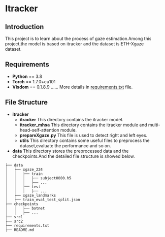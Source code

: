 # Itracker
## Introduction
This project is to learn about the process of gaze estimation.Among this project,the model is based on itracker and the dataset is ETH-Xgaze dataset.
## Requirements
* **Python** == 3.8
* **Torch** == 1.7.0+cu101
* **Visdom** == 0.1.8.9
......
More details in [requirements.txt](requirements.txt) file.
## File Structure
* **itracker** 
    * **itracker** This directory contains the itracker model.
    * **itracker_mhsa** This directory contains the itracker module and multi-head-self-attention module.
    * **prepareXgaze.py** This file is used to detect right and left eyes.
    * **utils** This directory contains some useful files to preprocess the dataset,evaluate the performance and so on.
* **data**
This directory stores the preprocessed data and the checkpoints.And the detailed file structure is showed below.
```
├── data			
│   ├── xgaze_224
│   │   ├── train
│   │   │   ├── subject0000.h5
│   │   │   ├── ...
│   │   ├── test
│   │   │   ├── ...
│   ├── xgaze_landmarks
│   ├── train_eval_test_split.json
├── checkpoints
│   │   ├── botnet
│   │   ├── ...
├── src1
├── src2
├── requirements.txt
├── README.md
```
